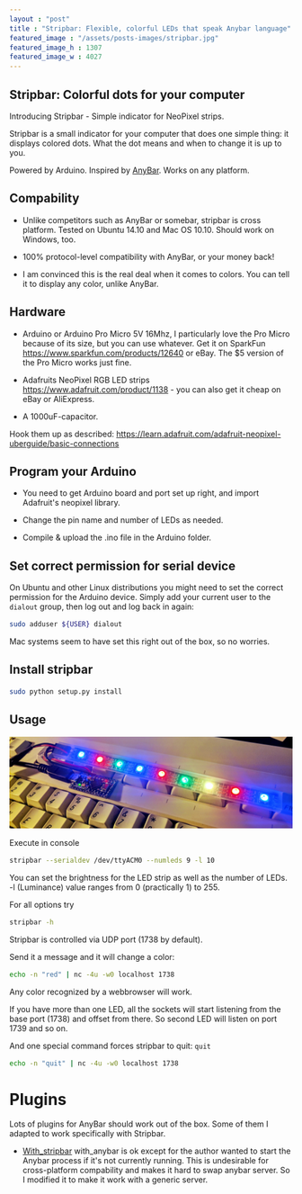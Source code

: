 ```yaml
---
layout : "post"
title : "Stripbar: Flexible, colorful LEDs that speak Anybar language"
featured_image : "/assets/posts-images/stripbar.jpg"
featured_image_h : 1307
featured_image_w : 4027
---
```



## Stripbar: Colorful dots for your computer

Introducing Stripbar - Simple indicator for NeoPixel strips. 

Stripbar is a small indicator for your computer that does one simple thing: it displays colored dots. What the dot means and when to change it is up to you.

<amp-gfycat data-gfyid="SleepySarcasticCurlew"
  width="640"
  height="360"
  layout="responsive">
</amp-gfycat>

Powered by Arduino. Inspired by [AnyBar](https://github.com/tonsky/AnyBar). Works on any platform.

## Compability

- Unlike competitors such as AnyBar or somebar, stripbar is cross platform. Tested on Ubuntu 14.10 and Mac OS 10.10. Should work on Windows, too.

- 100% protocol-level compatibility with AnyBar, or your money back!

- I am convinced this is the real deal when it comes to colors. You can tell it to display any color, unlike AnyBar.

## Hardware

- Arduino or Arduino Pro Micro 5V 16Mhz, I particularly love the Pro Micro because of its size, but you can use whatever. Get it on SparkFun https://www.sparkfun.com/products/12640 or eBay. The $5 version of the Pro Micro works just fine.

- Adafruits NeoPixel RGB LED strips https://www.adafruit.com/product/1138 - you can also get it cheap on eBay or AliExpress.

- A 1000uF-capacitor.

Hook them up as described: https://learn.adafruit.com/adafruit-neopixel-uberguide/basic-connections

## Program your Arduino

- You need to get Arduino board and port set up right, and import Adafruit's neopixel library.

- Change the pin name and number of LEDs as needed.

- Compile & upload the .ino file in the Arduino folder.  

## Set correct permission for serial device

On Ubuntu and other Linux distributions you might need to set the correct permission for the Arduino device. Simply add your current user to the `dialout` group, then log out and log back in again:

```sh
sudo adduser ${USER} dialout
```

Mac systems seem to have set this right out of the box, so no worries.

## Install stripbar

```sh
sudo python setup.py install
```

## Usage

![LED strip](/assets/posts-images/stripbar.jpg)

Execute in console

```sh
stripbar --serialdev /dev/ttyACM0 --numleds 9 -l 10
```

You can set the brightness for the LED strip as well as the number of LEDs. -l (Luminance) value ranges from 0 (practically 1) to 255.

For all options try

```sh
stripbar -h
```

Stripbar is controlled via UDP port (1738 by default). 

Send it a message and it will change a color:

```sh
echo -n "red" | nc -4u -w0 localhost 1738
```

Any color recognized by a webbrowser will work.

If you have more than one LED, all the sockets will start listening from the base port (1738) and offset from there. So second LED will listen on port 1739 and so on.

And one special command forces stripbar to quit: `quit`

```sh
echo -n "quit" | nc -4u -w0 localhost 1738
```

# Plugins

Lots of plugins for AnyBar should work out of the box. Some of them I adapted to work specifically with Stripbar.

- [With_stripbar](https://github.com/htruong/with_stripbar) with_anybar is ok except for the author wanted to start the Anybar process if it's not currently running. This is undesirable for cross-platform compability and makes it hard to swap anybar server. So I modified it to make it work with a generic server.


